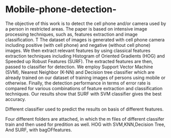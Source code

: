 # Mobile-phone-detection-
The objective of this work is to detect the cell phone and/or camera used by a person in restricted areas. 
The paper is based on intensive image processing techniques, such as, features extraction and image classification. T
The dataset of images is generated with cell phone camera including positive (with cell phone) and negative (without cell phone) images. 
We then extract relevant features by using classical features extraction techniques including Histogram of Oriented Gradients (HOG) and Speeded up Robust Features (SURF).
The extracted features are then, passed to classifier for detection. We employ Support Vector Machine (SVM), Nearest Neighbor (K-NN) and Decision tree classifier 
which are already trained on our dataset of training images of persons using mobile or otherwise. 
Finally, the detection performance in terms of error rate is compared for various combinations of feature extraction and classification techniques. 
Our results show that SURF with SVM classifier gives the best accuracy.

Different classifier used to predict the results on basis of different features.

Four different folders are attached, in which the m files of different classifer train and then used for predition as well.
HOG with SVM,KNN,Decision Tree, And SURF, with bagOFfeatures.
